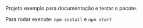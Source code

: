 Projeto exemplo para documentação e testar o pacote.

Para rodar execute: `npm install` e `npm start`
